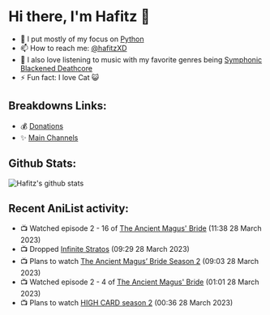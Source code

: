 # Hi there, I'm Hafitz 👋
- 🐍 I put mostly of my focus on [Python](https://python.org)
- 📫 How to reach me: [@hafitzXD](https://t.me/hafitzXD)
- 🎵 I also love listening to music with my favorite genres being [Symphonic Blackened Deathcore](https://youtu.be/qyYmS_iBcy4)
- ⚡ Fun fact: I love Cat 😺

## Breakdowns Links:
- 💰 [Donations](https://t.me/TheBreakdowns/2)
- ✨ [Main Channels](https://t.me/TheBreakdowns)

## Github Stats:
![Hafitz's github stats](https://github-readme-stats.vercel.app/api?username=breakdowns&show_icons=true&count_private=true&bg_color=00000000&text_color=777)

## Recent AniList activity:
<!-- ANILIST_ACTIVITY:start -->

-   📺 Watched episode 2 - 16 of [The Ancient Magus' Bride](https://anilist.co/anime/98436) (11:38 28 March 2023)
-   📺 Dropped [Infinite Stratos](https://anilist.co/anime/9041) (09:29 28 March 2023)
-   📺 Plans to watch [The Ancient Magus’ Bride Season 2](https://anilist.co/anime/154364) (09:03 28 March 2023)
-   📺 Watched episode 2 - 4 of [The Ancient Magus' Bride](https://anilist.co/anime/98436) (01:01 28 March 2023)
-   📺 Plans to watch [HIGH CARD season 2](https://anilist.co/anime/163151) (00:36 28 March 2023)

<!-- ANILIST_ACTIVITY:end -->
